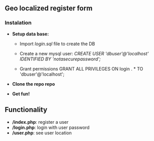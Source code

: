 ## Geo localized register form

### Instalation

  - **Setup data base:**

    - Import *login.sql* file to create the DB

    - Create a new mysql user: *CREATE USER 'dbuser'@'localhost' IDENTIFIED BY 'notasecurepassword';*

    - Grant permissions GRANT ALL PRIVILEGES ON login . * TO 'dbuser'@'localhost';

  - **Clone the repo repo**
  - **Get fun!**

## Functionality

  - **/index.php**: register a user
  - **/login.php**: login with user password
  - **/user.php**: see user location